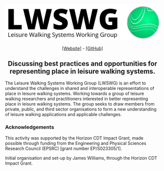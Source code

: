 ![Leisure Walking Systems Working Group Logo](docs/images/lwswg-2.png)

<p align="center"> <a href="">[Website]</a> - <a href="">[GitHub]</a></p>

<h2 align="center">Discussing best practices and opportunities for representing place in leisure walking systems.</h2>

The Leisure Walking Systems Working Group (LWSWG) is an effort to understand the challenges in shared and interoperable representations of place in leisure walking systems. Working towards a group of leisure walking researchers and practitioners interested in better representing place in leisure walking systems. The group seeks to draw members from private, public, and third sector organisations to form a new understanding of leisure walking applications and applicable challenges.

### Acknowledgements 

This activity was supported by the Horizon CDT Impact Grant, made possible through funding from the Engineering and Physical Sciences Research Council (EPSRC) [grant number EP/S023305/1].

Initial organisation and set-up by James Williams, through the Horizon CDT Impact Grant.

